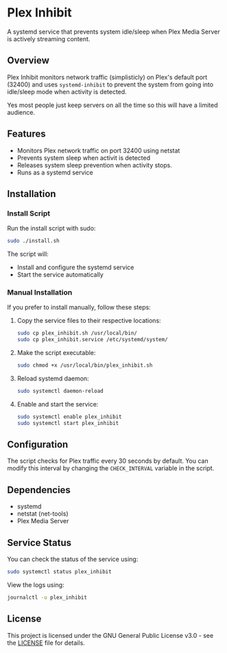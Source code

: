 # Plex Inhibit

A systemd service that prevents system idle/sleep when Plex Media Server is actively streaming content.

## Overview

Plex Inhibit monitors network traffic (simplisticly)  on Plex's default port (32400)
and uses `systemd-inhibit` to prevent the system from going into idle/sleep mode when
activity is detected. 

Yes most people just keep servers on all the time so this
will have a limited audience. 

## Features

- Monitors Plex network traffic on port 32400 using netstat
- Prevents system sleep when activit is detected
- Releases system sleep prevention when activity stops.
- Runs as a systemd service

## Installation

### Install Script

Run the install script with sudo:
```bash
sudo ./install.sh
```

The script will:
- Install and configure the systemd service
- Start the service automatically

### Manual Installation

If you prefer to install manually, follow these steps:

1. Copy the service files to their respective locations:
   ```bash
   sudo cp plex_inhibit.sh /usr/local/bin/
   sudo cp plex_inhibit.service /etc/systemd/system/
   ```

2. Make the script executable:
   ```bash
   sudo chmod +x /usr/local/bin/plex_inhibit.sh
   ```

3. Reload systemd daemon:
   ```bash
   sudo systemctl daemon-reload
   ```

4. Enable and start the service:
   ```bash
   sudo systemctl enable plex_inhibit
   sudo systemctl start plex_inhibit
   ```

## Configuration

The script checks for Plex traffic every 30 seconds by default. You can modify this
interval by changing the `CHECK_INTERVAL` variable in the script.

## Dependencies

- systemd
- netstat (net-tools)
- Plex Media Server

## Service Status

You can check the status of the service using:
```bash
sudo systemctl status plex_inhibit
```

View the logs using:
```bash
journalctl -u plex_inhibit
```

## License

This project is licensed under the GNU General Public License v3.0 - see the [LICENSE](LICENSE) file for details.
